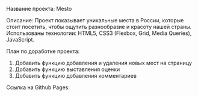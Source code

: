 Название проекта: Mesto

Описание: Проект показывает уникальные места в России, которые стоит посетить, чтобы ощутить разнообразие и красоту нашей страны.
Использованы технологии: HTML5, CSS3 (Flexbox, Grid, Media Queries), JavaScript.

План по доработке проекта:
1. Добавить функцию добавления и удаления новых мест на страницу
2. Добавить функцию выставления оценки
3. Добавить функцию добавления комментариев

Ссылка на Github Pages:
